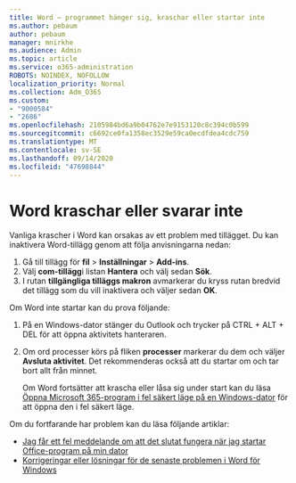 ```yaml
---
title: Word – programmet hänger sig, kraschar eller startar inte
ms.author: pebaum
author: pebaum
manager: mnirkhe
ms.audience: Admin
ms.topic: article
ms.service: o365-administration
ROBOTS: NOINDEX, NOFOLLOW
localization_priority: Normal
ms.collection: Adm_O365
ms.custom:
- "9000584"
- "2686"
ms.openlocfilehash: 2105984bd6a9b04762e7e9153120c8c394c0b599
ms.sourcegitcommit: c6692ce0fa1358ec3529e59ca0ecdfdea4cdc759
ms.translationtype: MT
ms.contentlocale: sv-SE
ms.lasthandoff: 09/14/2020
ms.locfileid: "47698844"
---
```

# <a name="word-crashes-or-doesnt-respond"></a>Word kraschar eller svarar inte

Vanliga krascher i Word kan orsakas av ett problem med tillägget. Du kan inaktivera Word-tillägg genom att följa anvisningarna nedan:

1. Gå till tillägg för **fil**  >  **Inställningar**  >  **Add-ins**.
2. Välj **com-tillägg**i listan **Hantera** och välj sedan **Sök**.
3. I rutan **tillgängliga tilläggs makron** avmarkerar du kryss rutan bredvid det tillägg som du vill inaktivera och väljer sedan **OK**.

Om Word inte startar kan du prova följande:

1.   På en Windows-dator stänger du Outlook och trycker på CTRL + ALT + DEL för att öppna aktivitets hanteraren. 
2. Om ord processer körs på fliken **processer** markerar du dem och väljer **Avsluta aktivitet**. Det rekommenderas också att du startar om och tar bort allt från minnet.

    Om Word fortsätter att krascha eller låsa sig under start kan du läsa [Öppna Microsoft 365-program i fel säkert läge på en Windows-dator](https://support.office.com/article/Open-Office-apps-in-safe-mode-on-a-Windows-PC-dedf944a-5f4b-4afb-a453-528af4f7ac72) för att öppna den i fel säkert läge.

Om du fortfarande har problem kan du läsa följande artiklar: 
- [Jag får ett fel meddelande om att det slutat fungera när jag startar Office-program på min dator](https://support.office.com/article/52bd7985-4e99-4a35-84c8-2d9b8301a2fa)
- [Korrigeringar eller lösningar för de senaste problemen i Word för Windows](https://support.office.com/article/bf6bf17c-2807-4871-83ce-e337ae8f0b86)